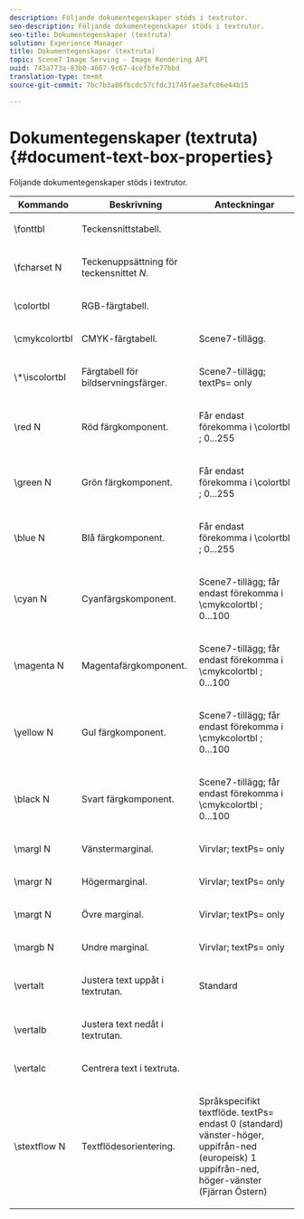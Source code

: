 ```yaml
---
description: Följande dokumentegenskaper stöds i textrutor.
seo-description: Följande dokumentegenskaper stöds i textrutor.
seo-title: Dokumentegenskaper (textruta)
solution: Experience Manager
title: Dokumentegenskaper (textruta)
topic: Scene7 Image Serving - Image Rendering API
uuid: 743a773a-83b0-4667-9c67-4cefbfe77bbd
translation-type: tm+mt
source-git-commit: 7bc7b3a86fbcdc57cfdc31745fae3afc06e44b15

---
```



# Dokumentegenskaper (textruta){#document-text-box-properties}

Följande dokumentegenskaper stöds i textrutor.

<table id="table_8E1DF8E6BD894D7A9ACFC839918E2315"> 
 <thead> 
  <tr> 
   <th class="entry"> <b>Kommando</b> </th> 
   <th class="entry"> <b>Beskrivning</b> </th> 
   <th class="entry"> <b>Anteckningar</b> </th> 
  </tr> 
 </thead>
 <tbody> 
  <tr> 
   <td> <span class="codeph"> \fonttbl </span> </td> 
   <td> <p>Teckensnittstabell. </p> </td> 
   <td> <p> </p> </td> 
  </tr> 
  <tr> 
   <td> <span class="codeph"> \fcharset <span class="varname"> N </span></span> </td> 
   <td> <p>Teckenuppsättning för teckensnittet <i>N</i>. </p> </td> 
   <td> <p> </p> </td> 
  </tr> 
  <tr> 
   <td> <span class="codeph"> \colortbl </span> </td> 
   <td> <p>RGB-färgtabell. </p> </td> 
   <td> <p> </p> </td> 
  </tr> 
  <tr> 
   <td> <span class="codeph"> \cmykcolortbl </span> </td> 
   <td> <p>CMYK-färgtabell. </p> </td> 
   <td> <p>Scene7-tillägg. </p> </td> 
  </tr> 
  <tr> 
   <td> <span class="codeph"> \*\iscolortbl </span> </td> 
   <td> <p>Färgtabell för bildservningsfärger. </p> </td> 
   <td> <p>Scene7-tillägg; <span class="codeph"> textPs= </span> only </p> </td> 
  </tr> 
  <tr> 
   <td> <span class="codeph"> \red <span class="varname"> N </span></span> </td> 
   <td> <p>Röd färgkomponent. </p> </td> 
   <td> <p>Får endast förekomma i <span class="codeph"> \colortbl </span>; 0...255 </p> </td> 
  </tr> 
  <tr> 
   <td> <span class="codeph"> \green <span class="varname"> N </span></span> </td> 
   <td> <p>Grön färgkomponent. </p> </td> 
   <td> <p>Får endast förekomma i <span class="codeph"> \colortbl </span>; 0...255 </p> </td> 
  </tr> 
  <tr> 
   <td> <span class="codeph"> \blue <span class="varname"> N </span></span> </td> 
   <td> <p>Blå färgkomponent. </p> </td> 
   <td> <p>Får endast förekomma i <span class="codeph"> \colortbl </span>; 0...255 </p> </td> 
  </tr> 
  <tr> 
   <td> <span class="codeph"> \cyan <span class="varname"> N </span></span> </td> 
   <td> <p>Cyanfärgskomponent. </p> </td> 
   <td> <p>Scene7-tillägg; får endast förekomma i <span class="codeph"> \cmykcolortbl </span>; 0...100 </p> </td> 
  </tr> 
  <tr> 
   <td> <span class="codeph"> \magenta <span class="varname"> N </span></span> </td> 
   <td> <p>Magentafärgkomponent. </p> </td> 
   <td> <p>Scene7-tillägg; får endast förekomma i <span class="codeph"> \cmykcolortbl </span>; 0...100 </p> </td> 
  </tr> 
  <tr> 
   <td> <span class="codeph"> \yellow <span class="varname"> N </span></span> </td> 
   <td> <p>Gul färgkomponent. </p> </td> 
   <td> <p>Scene7-tillägg; får endast förekomma i <span class="codeph"> \cmykcolortbl </span>; 0...100 </p> </td> 
  </tr> 
  <tr> 
   <td> <span class="codeph"> \black <span class="varname"> N </span></span> </td> 
   <td> <p>Svart färgkomponent. </p> </td> 
   <td> <p>Scene7-tillägg; får endast förekomma i <span class="codeph"> \cmykcolortbl </span>; 0...100 </p> </td> 
  </tr> 
  <tr> 
   <td> <span class="codeph"> \margl <span class="varname"> N </span></span> </td> 
   <td> <p>Vänstermarginal. </p> </td> 
   <td> <p>Virvlar; <span class="codeph"> textPs= </span> only </p> </td> 
  </tr> 
  <tr> 
   <td> <span class="codeph"> \margr <span class="varname"> N </span></span> </td> 
   <td> <p>Högermarginal. </p> </td> 
   <td> <p>Virvlar; <span class="codeph"> textPs= </span> only </p> </td> 
  </tr> 
  <tr> 
   <td> <span class="codeph"> \margt <span class="varname"> N </span></span> </td> 
   <td> <p>Övre marginal. </p> </td> 
   <td> <p>Virvlar; <span class="codeph"> textPs= </span> only </p> </td> 
  </tr> 
  <tr> 
   <td> <span class="codeph"> \margb <span class="varname"> N </span></span> </td> 
   <td> <p>Undre marginal. </p> </td> 
   <td> <p>Virvlar; <span class="codeph"> textPs= </span> only </p> </td> 
  </tr> 
  <tr> 
   <td> <span class="codeph"> \vertalt </span> </td> 
   <td> <p>Justera text uppåt i textrutan. </p> </td> 
   <td> <p>Standard </p> </td> 
  </tr> 
  <tr> 
   <td> <span class="codeph"> \vertalb </span> </td> 
   <td> <p>Justera text nedåt i textrutan. </p> </td> 
   <td> <p> </p> </td> 
  </tr> 
  <tr> 
   <td> <span class="codeph"> \vertalc </span> </td> 
   <td> <p>Centrera text i textruta. </p> </td> 
   <td> <p> </p> </td> 
  </tr> 
  <tr> 
   <td> <span class="codeph"> \stextflow <span class="varname"> N </span></span> </td> 
   <td> <p>Textflödesorientering. </p> </td> 
   <td> <p>Språkspecifikt textflöde. <span class="codeph"> textPs= </span> endast 0 (standard) vänster-höger, uppifrån-ned (europeisk) 1 uppifrån-ned, höger-vänster (Fjärran Östern) </p> </td> 
  </tr> 
 </tbody> 
</table>

